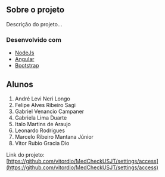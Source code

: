 <!-- Sobre o projeto -->
## Sobre o projeto
Descrição do projeto...

### Desenvolvido com

* [NodeJs](https://nodejs.org/en/)
* [Angular](https://angular.io/)
* [Bootstrap](https://getbootstrap.com)

<!-- Alunos -->
## Alunos

1. André Levi Neri Longo 
2. Felipe Alves Ribeiro Sagi
3. Gabriel Venancio Campaner
4. Gabriela Lima Duarte
5. Italo Martins de Araujo
6. Leonardo Rodrigues
7. Marcelo Ribeiro Mantana Júnior
8. Vitor Rubio Gracia Dio

Link do projeto: [https://github.com/vitordio/MedCheckUSJT/settings/access](https://github.com/vitordio/MedCheckUSJT/settings/access)